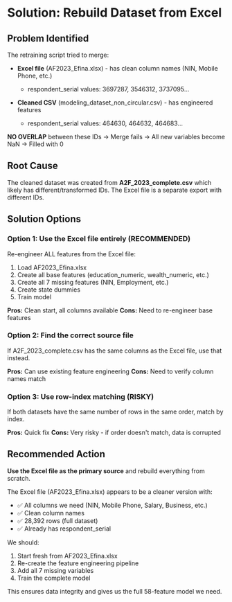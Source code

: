 # Solution: Rebuild Dataset from Excel

## Problem Identified

The retraining script tried to merge:
- **Excel file** (AF2023_Efina.xlsx) - has clean column names (NIN, Mobile Phone, etc.)
  - respondent_serial values: 3697287, 3546312, 3737095...
  
- **Cleaned CSV** (modeling_dataset_non_circular.csv) - has engineered features
  - respondent_serial values: 464630, 464632, 464683...

**NO OVERLAP** between these IDs → Merge fails → All new variables become NaN → Filled with 0

## Root Cause

The cleaned dataset was created from **A2F_2023_complete.csv** which likely has different/transformed IDs.
The Excel file is a separate export with different IDs.

## Solution Options

### Option 1: Use the Excel file entirely (RECOMMENDED)
Re-engineer ALL features from the Excel file:
1. Load AF2023_Efina.xlsx
2. Create all base features (education_numeric, wealth_numeric, etc.)
3. Create all 7 missing features (NIN, Employment, etc.)
4. Create state dummies
5. Train model

**Pros:** Clean start, all columns available
**Cons:** Need to re-engineer base features

### Option 2: Find the correct source file
If A2F_2023_complete.csv has the same columns as the Excel file, use that instead.

**Pros:** Can use existing feature engineering
**Cons:** Need to verify column names match

### Option 3: Use row-index matching (RISKY)
If both datasets have the same number of rows in the same order, match by index.

**Pros:** Quick fix
**Cons:** Very risky - if order doesn't match, data is corrupted

## Recommended Action

**Use the Excel file as the primary source** and rebuild everything from scratch.

The Excel file (AF2023_Efina.xlsx) appears to be a cleaner version with:
- ✅ All columns we need (NIN, Mobile Phone, Salary, Business, etc.)
- ✅ Clean column names
- ✅ 28,392 rows (full dataset)
- ✅ Already has respondent_serial

We should:
1. Start fresh from AF2023_Efina.xlsx
2. Re-create the feature engineering pipeline
3. Add all 7 missing variables
4. Train the complete model

This ensures data integrity and gives us the full 58-feature model we need.
